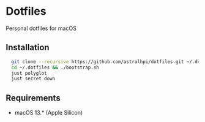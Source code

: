 # Dotfiles
Personal dotfiles for macOS

## Installation

```bash
  git clone --recursive https://github.com/astralhpi/dotfiles.git ~/.dotfiles
  cd ~/.dotfiles && ./bootstrap.sh
  just polyglot
  just secret down
```

## Requirements

 * macOS 13.* (Apple Silicon)
